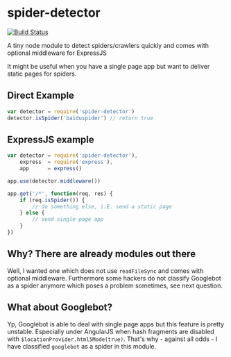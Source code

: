 # spider-detector

[![Build Status](https://travis-ci.org/binarykitchen/spider-detector.svg?branch=master)](https://travis-ci.org/binarykitchen/spider-detector)

A tiny node module to detect spiders/crawlers quickly and comes with optional middleware for ExpressJS

It might be useful when you have a single page app but want to deliver static pages for spiders.

## Direct Example

```js
var detector = require('spider-detector')
detector.isSpider('baiduspider') // return true
```

## ExpressJS example

```js
var detector = require('spider-detector'),
    express  = require('express'),
    app      = express()

app.use(detector.middleware())

app.get('/*', function(req, res) {
    if (req.isSpider()) {
        // do something else, i.E. send a static page
    } else {
        // send single page app
    }
})
```

## Why? There are already modules out there

Well, I wanted one which does not use `readFileSync` and comes with optional middleware. Furthermore some hackers do not classify Googlebot as a spider anymore which poses a problem sometimes, see next question.

## What about Googlebot?

Yp, Googlebot is able to deal with single page apps but this feature is pretty unstable. Especially under AngularJS when hash fragments are disabled with `$locationProvider.html5Mode(true)`. That's why - against all odds - I have classified `googlebot` as a spider in this module.
